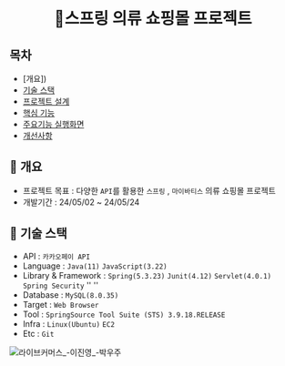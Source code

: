 <h1  align='center'>👕스프링 의류 쇼핑몰 프로젝트</h1>

## 목차
- [개요])
- [기술 스택]()
- [프로젝트 설계]()
- [핵심 기능]()
- [주요기능 실행화면]()
- [개선사항]()
  


## 🚩 개요
- 프로젝트 목표 : 다양한 `API`를 활용한 `스프링` , `마이바티스` 의류 쇼핑몰 프로젝트
- 개발기간 : 24/05/02 ~ 24/05/24



## 🔧 기술 스택
- API : `카카오페이 API`
- Language : `Java(11)` `JavaScript(3.22)`
- Library & Framework : `Spring(5.3.23)` `Junit(4.12)` `Servlet(4.0.1)` `Spring Security` '' ''
- Database : `MySQL(8.0.35)`
- Target : `Web Browser`
- Tool : `SpringSource Tool Suite (STS) 3.9.18.RELEASE`
- Infra : `Linux(Ubuntu)` `EC2`
- Etc : `Git`



![라이브커머스_-이진영_-박우주](https://github.com/YoungQWER/LiveCommerce/assets/157094828/6f3e2bc6-4c5d-40e2-82be-992a6ac8e18b)

